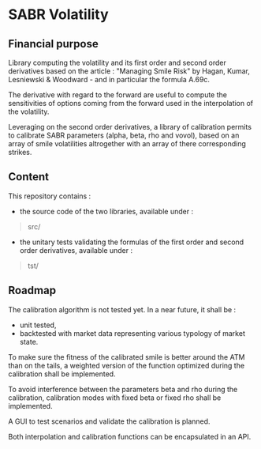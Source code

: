 # SABR Volatility

## Financial purpose
Library computing the volatility and its first order and second order derivatives based on the article  : "Managing Smile Risk" by Hagan, Kumar, Lesniewski & Woodward - and in particular the formula A.69c.

The derivative with regard to the forward are useful to compute the sensitivities of options coming from the forward used in the interpolation of the volatility.

Leveraging on the second order derivatives, a library of calibration permits to calibrate SABR parameters (alpha, beta, rho and vovol), based on an array of smile volatilities altrogether with an array of there corresponding strikes.

## Content
This repository contains :
- the source code of the two libraries, available under :
> src/

- the unitary tests validating the formulas of the first order and second order derivatives, available under :
> tst/

## Roadmap
The calibration algorithm is not tested yet. In a near future, it shall be :
 - unit tested,
 - backtested with market data representing various typology of market state.

To make sure the fitness of the calibrated smile is better around the ATM than on the tails, a weighted version of the function optimized during the calibration shall be implemented.

To avoid interference between the parameters beta and rho during the calibration, calibration modes with fixed beta or fixed rho shall be implemented.

A GUI to test scenarios and validate the calibration is planned.

Both interpolation and calibration functions can be encapsulated in an API.
